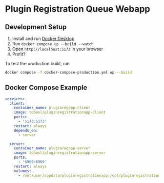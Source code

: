# Plugin Registration Queue Webapp

## Development Setup

1. Install and run [Docker Desktop](https://www.docker.com/products/docker-desktop/)
1. Run `docker compose up --build --watch`
1. Open `http://localhost:5173` in your browser
1. Profit?

To test the production build, run

```bash
docker compose -f docker-compose-production.yml up --build
```

## Docker Compose Example

```yaml
services:
  client:
    container_name: pluginregapp-client
    image: tobasl/pluginregistrationapp-client
    ports:
      - '5173:5173'
    restart: always
    depends_on:
      - server

  server:
    container_name: pluginregapp-server
    image: tobasl/pluginregistrationapp-server
    ports:
      - '6969:6969'
    restart: always
    volumes:
      - /mnt/user/appdata/pluginregistrationapp:/opt/pluginregistrationapp/data
```
